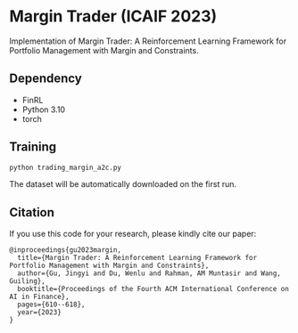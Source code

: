 # Margin Trader (ICAIF 2023)

Implementation of Margin Trader: A Reinforcement Learning Framework for Portfolio Management with Margin and Constraints.

## Dependency
* FinRL
* Python 3.10
* torch

## Training
```Python
python trading_margin_a2c.py
```
The dataset will be automatically downloaded on the first run.

## Citation
If you use this code for your research, please kindly cite our paper:
```
@inproceedings{gu2023margin,
  title={Margin Trader: A Reinforcement Learning Framework for Portfolio Management with Margin and Constraints},
  author={Gu, Jingyi and Du, Wenlu and Rahman, AM Muntasir and Wang, Guiling},
  booktitle={Proceedings of the Fourth ACM International Conference on AI in Finance},
  pages={610--618},
  year={2023}
}
```
